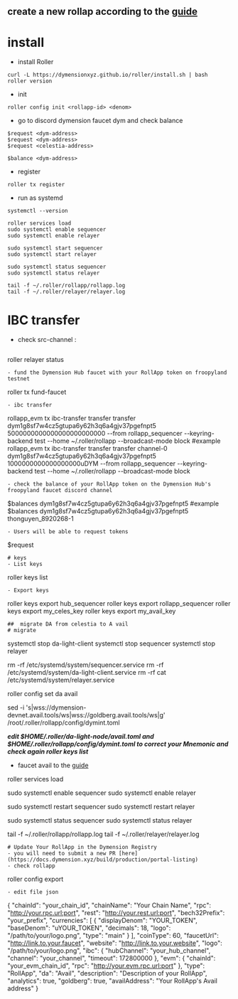 ## create a new rollap according to the [guide](https://docs.dymension.xyz/build/quick-start/roller-quick/install)
# install
- install Roller
```
curl -L https://dymensionxyz.github.io/roller/install.sh | bash
roller version
```
- init
```
roller config init <rollapp-id> <denom>
```
- go to discord dymension faucet dym and check balance
```
$request <dym-address>
$request <dym-address>
$request <celestia-address>

$balance <dym-address>
```
- register
```
roller tx register
```
- run as systemd
```
systemctl --version

roller services load
sudo systemctl enable sequencer
sudo systemctl enable relayer

sudo systemctl start sequencer
sudo systemctl start relayer

sudo systemctl status sequencer
sudo systemctl status relayer

tail -f ~/.roller/rollapp/rollapp.log
tail -f ~/.roller/relayer/relayer.log
```
# IBC transfer
- check src-channel :
  ```
 roller relayer status
 ```
- fund the Dymension Hub faucet with your RollApp token on froopyland testnet
```
roller tx fund-faucet
```
- ibc transfer
```
rollapp_evm tx ibc-transfer transfer transfer <src-channel> dym1g8sf7w4cz5gtupa6y62h3q6a4gjv37pgefnpt5 5000000000000000000000000<base-denom> --from rollapp_sequencer --keyring-backend test --home ~/.roller/rollapp --broadcast-mode block
#example
rollapp_evm tx ibc-transfer transfer transfer channel-0 dym1g8sf7w4cz5gtupa6y62h3q6a4gjv37pgefnpt5 1000000000000000000uDYM --from rollapp_sequencer --keyring-backend test --home ~/.roller/rollapp --broadcast-mode block
```
- check the balance of your RollApp token on the Dymension Hub's froopyland faucet discord channel
```
$balances dym1g8sf7w4cz5gtupa6y62h3q6a4gjv37pgefnpt5 <rollapp-id>
#example
$balances dym1g8sf7w4cz5gtupa6y62h3q6a4gjv37pgefnpt5 thonguyen_8920268-1
```
- Users will be able to request tokens
```
$request <user-address> <rollapp-id>
```
# keys
- List keys
```
roller keys list
```
- Export keys
```
roller keys export hub_sequencer
roller keys export rollapp_sequencer
roller keys export my_celes_key
roller keys export my_avail_key
```
##  migrate DA from celestia to A vail
# migrate
```
systemctl stop da-light-client 
systemctl stop sequencer
systemctl stop relayer

rm -rf /etc/systemd/system/sequencer.service
rm -rf /etc/systemd/system/da-light-client.service
rm -rf cat /etc/systemd/system/relayer.service

roller config set da avail

sed -i 's|wss://dymension-devnet.avail.tools/ws|wss://goldberg.avail.tools/ws|g' /root/.roller/rollapp/config/dymint.toml

***edit $HOME/.roller/da-light-node/avail.toml and $HOME/.roller/rollapp/config/dymint.toml to correct your Mnemonic and check again roller keys list***
- faucet avail to the [guide](https://docs.availproject.org/about/faucet/)

roller services load


sudo systemctl enable sequencer
sudo systemctl enable relayer


sudo systemctl restart sequencer
sudo systemctl restart relayer

sudo systemctl status sequencer
sudo systemctl status relayer

tail -f ~/.roller/rollapp/rollapp.log
tail -f ~/.roller/relayer/relayer.log
```
# Update Your RollApp in the Dymension Registry
- you will need to submit a new PR [here](https://docs.dymension.xyz/build/production/portal-listing)
- check rollapp
```
roller config export
```
- edit file json
```
{
  "chainId": "your_chain_id",
  "chainName": "Your Chain Name",
  "rpc": "http://your.rpc.url:port",
  "rest": "http://your.rest.url:port",
  "bech32Prefix": "your_prefix",
  "currencies": [
    {
      "displayDenom": "YOUR_TOKEN",
      "baseDenom": "uYOUR_TOKEN",
      "decimals": 18,
      "logo": "/path/to/your/logo.png",
      "type": "main"
    }
  ],
  "coinType": 60,
  "faucetUrl": "http://link.to.your.faucet",
  "website": "http://link.to.your.website",
  "logo": "/path/to/your/logo.png",
  "ibc": {
    "hubChannel": "your_hub_channel",
    "channel": "your_channel",
    "timeout": 172800000
  },
  "evm": {
    "chainId": "your_evm_chain_id",
    "rpc": "http://your.evm.rpc.url:port"
  },
  "type": "RollApp",
  "da": "Avail",
  "description": "Description of your RollApp",
  "analytics": true,
  "goldberg": true,
  "availAddress": "Your RollApp's Avail address"
}
```

